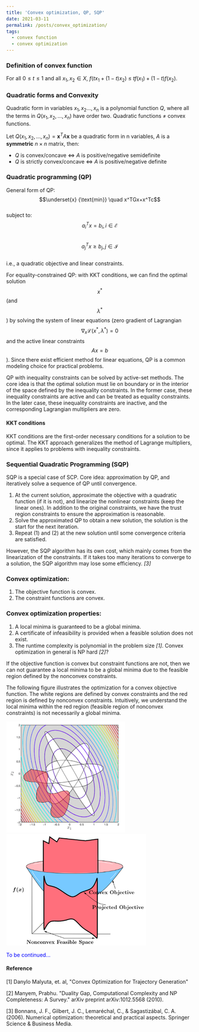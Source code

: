 ```yaml
---
title: 'Convex optimization, QP, SQP'
date: 2021-03-11
permalink: /posts/convex_optimization/
tags:
  - convex function
  - convex optimization
---
```


### Definition of convex function
For all ${ 0\leq t \leq 1}$ and all ${ x_{1},x_{2}\in X,}$ 
${ f\left(tx_{1}+(1-t)x_{2}\right)~\leq ~tf\left(x_{1}\right)+(1-t)f\left(x_{2}\right).}$
### Quadratic forms and Convexity
Quadratic form in variables ${ x_1,x_2..., x_n}$ is a polynomial function $Q$, where all the terms in $Q(x_1, x_2,..., x_n)$ have order two. Quadratic functions $\neq$ convex functions.

Let $Q(x_1, x_2,..., x_n)=\boldsymbol{x}^TA\boldsymbol{x}$ be a quadratic form in n variables, $A$ is a **symmetric** $n \times n$ matrix, then:
* $Q$ is convex/concave $\iff$ $A$ is positive/negative semidefinite
* $Q$ is strictly convex/concave $\iff$ $A$ is positive/negative definite

### Quadratic programming (QP)
General form of QP:  
$$\underset{x} {\text{min}} \quad x^TGx+x^Tc$$  
subject to:  
$$a_i^Tx=b_i, i \in \mathcal{E}$$  
$$a_j^Tx \geq b_j, j \in \mathcal{I}$$  
i.e., a quadratic objective and linear constraints.

For equality-constrained QP: with KKT conditions, we can find the optimal solution $$x^*$$ (and $$\lambda^*$$ ) by solving the system of linear equations (zero gradient of Lagrangian $$\nabla_x \mathcal{L}(x^*,\lambda^*)=0$$ and the active linear constraints $$Ax=b$$). Since there exist efficient method for linear equations, QP is a common modeling choice for practical problems.

QP with inequality constraints can be solved by active-set methods. The core idea is that the optimal solution must lie on boundary or in the interior of the space defined by the inequality constraints. In the former case, these inequality constraints are active and can be treated as equality constraints. In the later case, these inequality constraints are inactive, and the corresponding Lagrangian multipliers are zero.

#### KKT conditions 
KKT conditions are the first-order necessary conditions for a solution to be optimal. The KKT approach generalizes the method of Lagrange multipliers, since it applies to problems with inequality constraints.


### Sequential Quadratic Programming (SQP)
SQP is a special case of SCP. Core idea: approximation by QP, and iteratively solve a sequence of QP until convergence.
1. At the current solution, approximate the objective with a quadratic function (if it is not), and linearize the nonlinear constraints (keep the linear ones). In addition to the original constraints, we have the trust region constraints to ensure the approximation is reasonable.
2. Solve the approximated QP to obtain a new solution, the solution is the start for the next iteration.
3. Repeat (1) and (2) at the new solution until some convergence criteria are satisfied.

However, the SQP algorithm has its own cost, which mainly comes from the linearization of the constraints. If it takes too many iterations to converge to a solution, the SQP algorithm may lose some efficiency. <cite>[3]</cite>

### Convex optimization:
1. The objective function is convex.
2. The constraint functions are convex.


### Convex optimization properties: 
1. A local minima is guaranteed to be a global minima. 
2. A certificate of infeasibility is provided when a feasible solution does not exist.
3. The runtime complexity is polynomial in the problem size <cite>[1]</cite>. Convex optimization in general is NP hard <cite>[2]</cite>?

If the objective function is convex but constraint functions are not, then we can not guarantee a local minima to be a global minima due to the feasible region defined by the nonconvex constraints.

The following figure illustrates the optimization for a convex objective function. The white regions are defined by convex constraints and the red region is defined by nonconvex constraints. Intuitively, we understand the local minima within the red region (feasible region of nonconvex constraints) is not necessarily a global minima.

<img src='/images/posts/convex_opt.png' height = 300>
<img src='/images/posts/nonlinear_constraints.png' height = 300>

<span style="color:blue">To be continued...</span>

#### Reference
[1] Danylo Malyuta, et. al, "Convex Optimization for Trajectory Generation"

[2] Manyem, Prabhu. "Duality Gap, Computational Complexity and NP Completeness: A Survey." arXiv preprint arXiv:1012.5568 (2010).

[3] Bonnans, J. F., Gilbert, J. C., Lemaréchal, C., & Sagastizábal, C. A. (2006). Numerical optimization: theoretical and practical aspects. Springer Science & Business Media.
